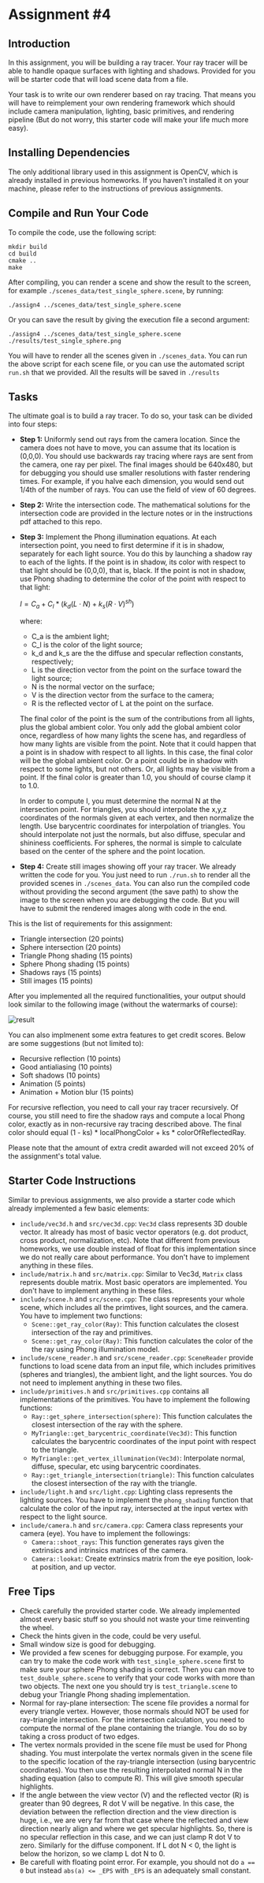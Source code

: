 # Assignment #4
## Introduction
In this assignment, you will be building a ray tracer. Your ray tracer will be able to handle opaque surfaces with lighting and shadows. Provided for you will be starter code that will load scene data from a file.

Your task is to write our own renderer based on ray tracing. That means you will have to reimplement your own rendering framework which should include camera manipulation, lighting, basic primitives, and rendering pipeline (But do not worry, this starter code will make your life much more easy).

## Installing Dependencies
The only additional library used in this assignment is OpenCV, which is already installed in previous homeworks. If you haven't installed it on your machine, please refer to the instructions of previous assignments.

## Compile and Run Your Code
To compile the code, use the following script:
```
mkdir build
cd build
cmake ..
make
```

After compiling, you can render a scene and show the result to the screen, for example `./scenes_data/test_single_sphere.scene`, by running:
```
./assign4 ../scenes_data/test_single_sphere.scene
```

Or you can save the result by giving the execution file a second argument:
```
./assign4 ../scenes_data/test_single_sphere.scene ./results/test_single_sphere.png
```

You will have to render all the scenes given in `./scenes_data`. You can run the above script for each scene file, or you can use the automated script `run.sh` that we provided. All the results will be saved in `./results`

## Tasks
The ultimate goal is to build a ray tracer. To do so, your task can be divided into four steps:
- **Step 1:** Uniformly send out rays from the camera location. Since the camera does not have to move, you can assume that its location is (0,0,0). You should use backwards ray tracing where rays are sent from the camera, one ray per pixel. The final images should be 640x480, but for debugging you should use smaller resolutions with faster rendering times. For example, if you halve each dimension, you would send out 1/4th of the number of rays. You can use the field of view of 60 degrees.

- **Step 2:** Write the intersection code. The mathematical solutions for the intersection code are provided in the lecture notes or in the instructions pdf attached to this repo.

- **Step 3:** Implement the Phong illumination equations. At each intersection point, you need to first determine if it is in shadow, separately for each light source. You do this by launching a shadow ray to each of the lights. If the point is in shadow, its color with respect to that light should be (0,0,0), that is, black. If the point is not in shadow, use Phong shading to determine the color of the point with respect to that light:

    $I = C_a + C_l * \left(k_d (L \cdot N) + k_s (R \cdot V)^{sh}\right)$

    where:
    - C_a is the ambient light;
    - C_l is the color of the light source;
    - k_d and k_s are the the diffuse and specular reflection constants, respectively;
    - L is the direction vector from the point on the surface toward the light source;
    - N is the normal vector on the surface;
    - V is the direction vector from the surface to the camera;
    - R is the reflected vector of L at the point on the surface.

    The final color of the point is the sum of the contributions from all lights, plus the global ambient color. You only add the global ambient color once, regardless of how many lights the scene has, and regardless of how many lights are visible from the point. Note that it could happen that a point is in shadow with respect to all lights. In this case, the final color will be the global ambient color. Or a point could be in shadow with respect to some lights, but not others. Or, all lights may be visible from a point. If the final color is greater than 1.0, you should of course clamp it to 1.0.

    In order to compute I, you must determine the normal N at the intersection point. For triangles, you should interpolate the x,y,z coordinates of the normals given at each vertex, and then normalize the length. Use barycentric coordinates for interpolation of triangles. You should interpolate not just the normals, but also diffuse, specular and shininess coefficients. For spheres, the normal is simple to calculate based on the center of the sphere and the point location.

- **Step 4:** Create still images showing off your ray tracer. We already written the code for you. You just need to run `./run.sh` to render all the provided scenes in `./scenes_data`. You can also run the compiled code without providing the second argument (the save path) to show the image to the screen when you are debugging the code. But you will have to submit the rendered images along with code in the end.

This is the list of requirements for this assignment:
- Triangle intersection (20 points)
- Sphere intersection (20 points)
- Triangle Phong shading (15 points)
- Sphere Phong shading (15 points)
- Shadows rays (15 points)
- Still images (15 points)

After you implemented all the required functionalities, your output should look similar to the following image (without the watermarks of course):

![result](example_results/test_sphere_and_triangle.png)

You can also implmenent some extra features to get credit scores. Below are some suggestions (but not limited to):
- Recursive reflection (10 points)
- Good antialiasing (10 points)
- Soft shadows (10 points)
- Animation (5 points)
- Animation + Motion blur (15 points)

For recursive reflection, you need to call your ray tracer recursively. Of course, you still need to fire the shadow rays and compute a local Phong color, exactly as in non-recursive ray tracing described above. The final color should equal (1 - ks) * localPhongColor + ks * colorOfReflectedRay.

Please note that the amount of extra credit awarded will not exceed 20% of the assignment's total value.


## Starter Code Instructions
Similar to previous assignments, we also provide a starter code which already implemented a few basic elements:

- `include/vec3d.h` and `src/vec3d.cpp`: `Vec3d` class represents 3D double vector. It already has most of basic vector operators (e.g. dot product, cross product, normalization, etc). Note that different from previous homeworks, we use double instead of float for this implementation since we do not really care about performance. You don't have to implement anything in these files.
- `include/matrix.h` and `src/matrix.cpp`: Similar to Vec3d, `Matrix` class represents double matrix. Most basic operators are implemented. You don't have to implement anything in these files.
- `include/scene.h` and `src/scene.cpp`: The class represents your whole scene, which includes all the primtives, light sources, and the camera. You have to implement two functions:
    -  `Scene::get_ray_color(Ray)`: This function calculates the closest intersection of the ray and primitives. 
    -  `Scene::get_ray_color(Ray)`: This function calculates the color of the the ray using Phong illumination model. 
- `include/scene_reader.h` and `src/scene_reader.cpp`: `SceneReader` provide functions to load scene data from an input file, which includes primitives (spheres and triangles), the ambient light, and the light sources. You do not need to implement anything in these two files.
- `include/primitives.h` and `src/primitives.cpp` contains all implementations of the primitives. You have to implement the following functions:
    - `Ray::get_sphere_intersection(sphere)`: This function calculates the closest intersection of the ray with the sphere.
    - `MyTriangle::get_barycentric_coordinate(Vec3d)`: This function calculates the barycentric coordinates of the input point with respect to the triangle.
    - `MyTriangle::get_vertex_illumination(Vec3d)`: Interpolate normal, diffuse, specular, etc using barycentric coordinates.
    - `Ray::get_triangle_intersection(triangle)`: This function calculates the closest intersection of the ray with the triangle.
- `include/light.h` and `src/light.cpp`: Lighting class represents the lighting sources. You have to implement the `phong_shading` function that calculate the color of the input ray, intersected at the input vertex with respect to the light source.
- `include/camera.h` and `src/camera.cpp`: Camera class represents your camera (eye). You have to implement the followings:
    -  `Camera::shoot_rays`: This function generates rays given the extrinsics and intrinsics matrices of the camera.
    - `Camera::lookat`: Create extrinsics matrix from the eye position, look-at position, and up vector.


## Free Tips
- Check carefully the provided starter code. We already implemented almost every basic stuff so you should not waste your time reinventing the wheel.
- Check the hints given in the code, could be very useful.
- Small window size is good for debugging.
- We provided a few scenes for debugging purpose. For example, you can try to make the code work with `test_single_sphere.scene` first to make sure your sphere Phong shading is correct. Then you can move to `test_double_sphere.scene` to verify that your code works with more than two objects. The next one you should try is `test_triangle.scene` to debug your Triangle Phong shading implementation.
- Normal for ray-plane intersection: The scene file provides a normal for every triangle vertex. However, those normals should NOT be used for ray-triangle intersection. For the intersection calculation, you need to compute the normal of the plane containing the triangle. You do so by taking a cross product of two edges.
- The vertex normals provided in the scene file must be used for Phong shading. You must interpolate the vertex normals given in the scene file to the specific location of the ray-triangle intersection (using barycentric coordinates). You then use the resulting interpolated normal N in the shading equation (also to compute R). This will give smooth specular highlights.
- If the angle between the view vector (V) and the reflected vector (R) is greater than 90 degrees, R dot V will be negative. In this case, the deviation between the reflection direction and the view direction is huge, i.e., we are very far from that case where the reflected and view direction nearly align and where we get specular highlights. So, there is no specular reflection in this case, and we can just clamp R dot V to zero. Similarly for the diffuse component. If L dot N < 0, the light is below the horizon, so we clamp L dot N to 0.
- Be carefull with floating point error. For example, you should not do `a == 0` but instead `abs(a) <= _EPS` with `_EPS` is an adequately small constant.
